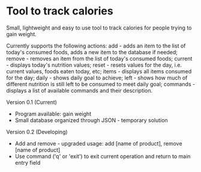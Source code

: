 # Tool to track calories

Small, lightweight and easy to use tool to track calories for people trying to gain weight. 

Currently supports the following actions:
add         - adds an item to the list of today's consumed foods, adds a new item to the database if needed;
remove      - removes an item from the list of today's consumed foods;
current     - displays today's nutrition values;
reset       - resets values for the day, i.e. current values, foods eaten today, etc;
items       - displays all items consumed for the day;
daily       - shows daily goal to achieve;
left        - shows how much of different nutrition is still left to be consumed to meet daily goal;
commands    - displays a list of available commands and their description.

Version 0.1 (Current)
* Program available: gain weight
* Small database organized through JSON - temporary solution

Version 0.2 (Developing)
* Add and remove - upgraded usage: add [name of product], remove [name of product]
* Use command ('q' or 'exit') to exit current operation and return to main entry field